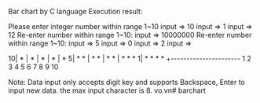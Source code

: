 Bar chart by C language
Execution result:

Please enter integer number within range 1~10
input => 10
input => 1
input => 12
Re-enter number within range 1~10:
input => 10000000
Re-enter number within range 1~10:
input => 5
input => 0
input => 2
input =>

10| *
  | *
  | *
  | *
  | *
 5| *   *
  | *   *
  | *   *
  | *   *   *
 1| * * *   *
  +----------------------
    1 2 3 4 5 6 7 8 9 10

Note: Data input only accepts digit key and supports Backspace,
Enter to input new data.
the max input character is 8.
vo.vn# barchart
